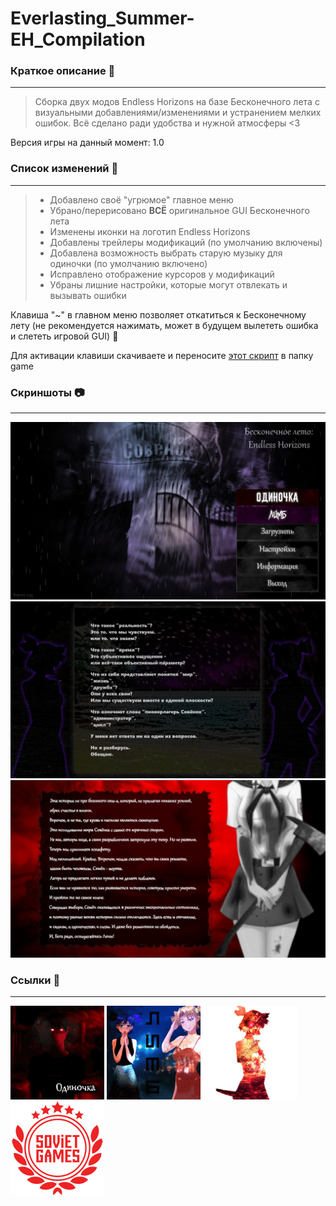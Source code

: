 # Everlasting_Summer-EH_Compilation

### **Краткое описание**  :mega:
---
> Сборка двух модов Endless Horizons на базе Бесконечного лета с визуальными
добавлениями/изменениями и устранением мелких ошибок. Всё сделано ради удобства и нужной атмосферы <3

Версия игры на данный момент: 1.0

### **Список изменений** :hammer:
---
> - Добавлено своё "угрюмое" главное меню
> - Убрано/перерисовано __ВСЁ__ оригинальное GUI Бесконечного лета
> - Изменены иконки на логотип Endless Horizons
> - Добавлены трейлеры модификаций (по умолчанию включены)
> - Добавлена возможность выбрать старую музыку для одиночки (по умолчанию включено)
> - Исправлено отображение курсоров у модификаций
> - Убраны лишние настройки, которые могут отвлекать и вызывать ошибки

Клавиша "~" в главном меню позволяет откатиться к Бесконечному лету (не рекомендуется нажимать, может в будущем вылететь ошибка и слететь игровой GUI) :lock_with_ink_pen:

Для активации клавиши скачиваете и переносите [этот скрипт](https://drive.google.com/file/d/112-r1swg_bnNohRA1H2jRI08RNze7NXN/view?usp=share_link) в папку game

### **Скриншоты** :camera:
---
![Скришнот главного меню](readme_files/menu_screenshot.png)
![Скриншот лимба](readme_files/limb_screenshot.png)
![Скриншот одиночки](readme_files/loner_screenshot.png)

### **Ссылки** :link:
---
[![Одиночка](readme_files/loner.gif "Одиночка в стиме")](https://steamcommunity.com/sharedfiles/filedetails/?id=1126116478)
[![Лимб](readme_files/limb.gif "Лимб в стиме")](https://steamcommunity.com/workshop/filedetails/?id=1520956125)
[![Осень](readme_files/autumn.png "Актуальные новости разработки продолжения")](https://vk.com/endhor)
[![Soviet Games](readme_files/soviet_games.png "Разработчики Бесконечного лета")](https://sovietgames.su/)
